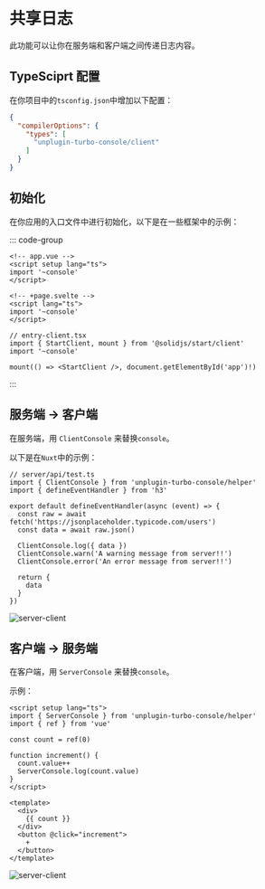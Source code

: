 # 共享日志

此功能可以让你在服务端和客户端之间传递日志内容。

## TypeSciprt 配置

在你项目中的`tsconfig.json`中增加以下配置：

```json
{
  "compilerOptions": {
    "types": [
      "unplugin-turbo-console/client"
    ]
  }
}
```

## 初始化

在你应用的入口文件中进行初始化，以下是在一些框架中的示例：

::: code-group

```vue [Nuxt]
<!-- app.vue -->
<script setup lang="ts">
import '~console'
</script>
```

```svelte [SvelteKit]
<!-- +page.svelte -->
<script lang="ts">
import '~console'
</script>
```

```tsx{3} [SolidStart]
// entry-client.tsx
import { StartClient, mount } from '@solidjs/start/client'
import '~console'

mount(() => <StartClient />, document.getElementById('app')!)
```

:::

## 服务端 → 客户端

在服务端，用 `ClientConsole` 来替换`console`。

以下是在`Nuxt`中的示例：

```ts{2,9-11} twoslash
// server/api/test.ts
import { ClientConsole } from 'unplugin-turbo-console/helper'
import { defineEventHandler } from 'h3'

export default defineEventHandler(async (event) => {
  const raw = await fetch('https://jsonplaceholder.typicode.com/users')
  const data = await raw.json()

  ClientConsole.log({ data })
  ClientConsole.warn('A warning message from server!!')
  ClientConsole.error('An error message from server!!')

  return {
    data
  }
})
```

![server-client](/features/server-client.gif)

## 客户端 → 服务端

在客户端，用 `ServerConsole` 来替换`console`。

示例：

```vue{2,9} twoslash
<script setup lang="ts">
import { ServerConsole } from 'unplugin-turbo-console/helper'
import { ref } from 'vue'

const count = ref(0)

function increment() {
  count.value++
  ServerConsole.log(count.value)
}
</script>

<template>
  <div>
    {{ count }}
  </div>
  <button @click="increment">
    +
  </button>
</template>
```

![server-client](/features/client-server.gif)

<!-- ## 深入：它是如何工作的

服务端与客户端之间的通信是通过 `WebSocket` 实现的，在项目启动时，插件会启动一个WebSocket服务。

在第一步中引入的 `~console` 是一个虚拟模块，它是一个[IIFE](https://developer.mozilla.org/zh-CN/docs/Glossary/IIFE)，作用就是让客户端与服务端的`WebSocket`服务建立连接。[源代码](https://github.com/unplugin/unplugin-turbo-console/blob/main/src/core/virtualModules.ts) -->
